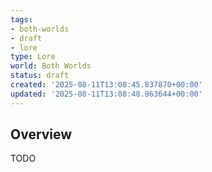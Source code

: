 ```yaml
---
tags:
- both-worlds
- draft
- lore
type: Lore
world: Both Worlds
status: draft
created: '2025-08-11T13:08:45.837870+00:00'
updated: '2025-08-11T13:08:48.963644+00:00'
---
```




## Overview

TODO

